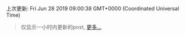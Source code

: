 
  
 上次更新: Fri Jun 28 2019 09:00:38 GMT+0000 (Coordinated Universal Time) 

 > 仅显示一小时内更新的post, [更多...](screenshots/)
  